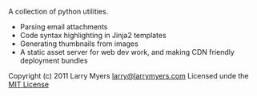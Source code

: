 A collection of python utilities.

* Parsing email attachments
* Code syntax highlighting in Jinja2 templates
* Generating thumbnails from images
* A static asset server for web dev work, and making CDN friendly deployment bundles

Copyright (c) 2011 Larry Myers <larry@larrymyers.com>
Licensed unde the [MIT License](http://www.opensource.org/licenses/mit-license.php)

